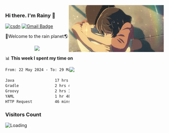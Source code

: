 <img  align='right' height="150" src="https://github.com/LikeRainDay/LikeRainDay/blob/master/pic/img_rain_1.gif?raw=true">



### Hi there. I'm Rainy :lemon:

[![csdn](https://img.shields.io/badge/-csdn-c14438?style=flat-square&logo=c&logoColor=white)](https://blog.csdn.net/qq_15807167)
[![Gmail Badge](https://img.shields.io/badge/-gmail-c14438?style=flat-square&logo=Gmail&logoColor=white&link=mailto:houshuai0816@gmail.com)](mailto:houshuai0816@gmail.com)

🚀Welcome to the rain planet🌎

<center>
<img align='center'  src="https://source.unsplash.com/user/rainyhehe/likes">
</center>

📊 **This week I spent my time on**

<img align='right'   width="300" src="https://github-readme-stats.vercel.app/api?username=LikeRainDay&show_icons=true&title_color=fff&icon_color=79ff97&text_color=9f9f9f&bg_color=151515&count_private=true">

<!--START_SECTION:waka-->

```txt
From: 22 May 2024 - To: 29 May 2024

Java                  17 hrs 48 mins  ███████████████▒░░░░░░░░░   61.94 %
Gradle                2 hrs 41 mins   ██▒░░░░░░░░░░░░░░░░░░░░░░   09.36 %
Groovy                2 hrs 13 mins   ██░░░░░░░░░░░░░░░░░░░░░░░   07.76 %
YAML                  1 hr 48 mins    █▓░░░░░░░░░░░░░░░░░░░░░░░   06.27 %
HTTP Request          46 mins         ▓░░░░░░░░░░░░░░░░░░░░░░░░   02.72 %
```

<!--END_SECTION:waka-->

### Visitors Count
<img align="left" src = "https://profile-counter.glitch.me/LikeRainDay/count.svg" alt ="Loading">
